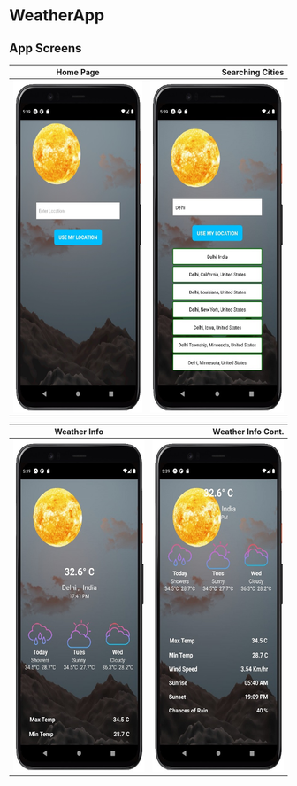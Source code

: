 # WeatherApp

App Screens
-------
| Home Page        | Searching Cities           | 
| ------------- | ---------:|
| <img src ="screen1.jpg" height = "600" width = "300">     | <img src ="screen2.jpg" height = "600" width = "300">|

| Weather Info        | Weather Info Cont.         | 
| ------------- | -----:|
| <img src ="screen3.jpg" height = "600" width = "300">      | <img src ="screen4.jpg" height = "600" width = "300"> |
